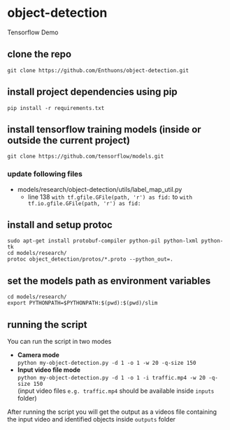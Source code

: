 # object-detection
Tensorflow Demo

## clone the repo
`git clone https://github.com/Enthuons/object-detection.git`


## install project dependencies using pip
`pip install -r requirements.txt`

## install tensorflow training models (inside or outside the current project)
`git clone https://github.com/tensorflow/models.git`

### update following files
* models/research/object-detection/utils/label_map_util.py
    * line 138 `with tf.gfile.GFile(path, 'r') as fid:` to `with tf.io.gfile.GFile(path, 'r') as fid:`

## install and setup protoc
`sudo apt-get install protobuf-compiler python-pil python-lxml python-tk` <br>
`cd models/research/` <br>
`protoc object_detection/protos/*.proto --python_out=.`

## set the models path as environment variables
`cd models/research/` <br>
`export PYTHONPATH=$PYTHONPATH:$(pwd):$(pwd)/slim`

## running the script
You can run the script in two modes <br>
* **Camera mode** <br>
`python my-object-detection.py -d 1 -o 1 -w 20 -q-size 150`
* **Input video file mode** <br>
`python my-object-detection.py -d 1 -o 1 -i traffic.mp4 -w 20 -q-size 150`
<br>(input video files `e.g. traffic.mp4` should be available inside `inputs` folder)

After running the script you will get the output as a videos file containing the input video and identified objects inside `outputs` folder
